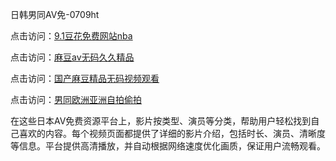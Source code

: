 日韩男同AV免-0709ht

点击访问：<a href="https://vassv.pages.dev/">9.1豆花免费网站nba</a>

点击访问：<a href="https://rtj-3zo.pages.dev/">麻豆av无码久久精品</a>

点击访问：<a href="https://bered.pages.dev/">国产麻豆精品无码视频观看</a>

点击访问：<a href="https://gsd-agv.pages.dev/">男同欧洲亚洲自拍偷拍</a>

在这些日本AV免费资源平台上，影片按类型、演员等分类，帮助用户轻松找到自己喜欢的内容。每个视频页面都提供了详细的影片介绍，包括时长、演员、清晰度等信息。平台提供高清播放，并自动根据网络速度优化画质，保证用户流畅观看。

<span style="display:none;">[Canonical link](https://github.com/no20250709/no5 ）</span>
